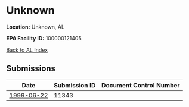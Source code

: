 # Unknown

**Location:** Unknown, AL

**EPA Facility ID:** 100000121405

[Back to AL Index](../../index.md)

## Submissions

| Date | Submission ID | Document Control Number |
|------|--------------|-------------------------|
| [1999-06-22](submissions/11343.md) | 11343 |  |

